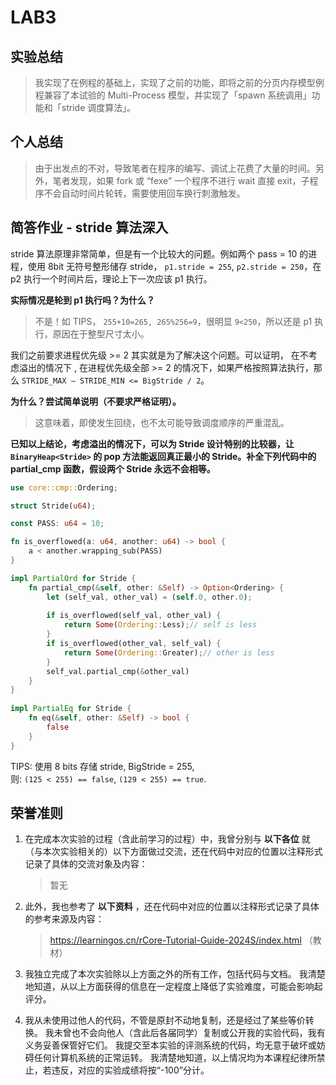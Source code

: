 # LAB3

## 实验总结

> 我实现了在例程的基础上，实现了之前的功能，即将之前的分页内存模型例程兼容了本试验的 Multi-Process 模型，并实现了「spawn 系统调用」功能和「stride 调度算法」。


## 个人总结

> 由于出发点的不对，导致笔者在程序的编写、调试上花费了大量的时间。另外，笔者发现，如果 fork 或 “fexe” 一个程序不进行 wait 直接 exit，子程序不会自动时间片轮转，需要使用回车换行刺激触发。


## 简答作业 - stride 算法深入

stride 算法原理非常简单，但是有一个比较大的问题。例如两个 pass = 10 的进程，使用 8bit 无符号整形储存 stride， `p1.stride = 255`, `p2.stride = 250`，在 p2 执行一个时间片后，理论上下一次应该 p1 执行。

**实际情况是轮到 p1 执行吗？为什么？**

> 不是！如 TIPS， `255+10=265, 265%256=9`，很明显 `9<250`，所以还是 p1 执行，原因在于整型尺寸太小。

我们之前要求进程优先级 >= 2 其实就是为了解决这个问题。可以证明， 在不考虑溢出的情况下 , 在进程优先级全部 >= 2 的情况下，如果严格按照算法执行，那么 `STRIDE_MAX – STRIDE_MIN <= BigStride / 2`。

**为什么？尝试简单说明（不要求严格证明）。**

> 这意味着，即使发生回绕，也不太可能导致调度顺序的严重混乱。

**已知以上结论，考虑溢出的情况下，可以为 Stride 设计特别的比较器，让 `BinaryHeap<Stride>` 的 pop 方法能返回真正最小的 Stride。补全下列代码中的 partial_cmp 函数，假设两个 Stride 永远不会相等。**

```rust
use core::cmp::Ordering;  

struct Stride(u64);  

const PASS: u64 = 10;  

fn is_overflowed(a: u64, another: u64) -> bool {  
	a < another.wrapping_sub(PASS)  
}

impl PartialOrd for Stride {  
    fn partial_cmp(&self, other: &Self) -> Option<Ordering> {  
        let (self_val, other_val) = (self.0, other.0);  
        
        if is_overflowed(self_val, other_val) {  
            return Some(Ordering::Less);// self is less
        }  
        if is_overflowed(other_val, self_val) {  
            return Some(Ordering::Greater);// other is less
        }  
        self_val.partial_cmp(&other_val)  
    }  
}  
  
impl PartialEq for Stride {  
    fn eq(&self, other: &Self) -> bool {  
        false  
    }  
}
```

TIPS: 使用 8 bits 存储 stride, BigStride = 255, 则: `(125 < 255) == false`, `(129 < 255) == true`.

## 荣誉准则

1. 在完成本次实验的过程（含此前学习的过程）中，我曾分别与 **以下各位** 就（与本次实验相关的）以下方面做过交流，还在代码中对应的位置以注释形式记录了具体的交流对象及内容：

    > 暂无

2. 此外，我也参考了 **以下资料** ，还在代码中对应的位置以注释形式记录了具体的参考来源及内容：

    > https://learningos.cn/rCore-Tutorial-Guide-2024S/index.html （教材）

3. 我独立完成了本次实验除以上方面之外的所有工作，包括代码与文档。 我清楚地知道，从以上方面获得的信息在一定程度上降低了实验难度，可能会影响起评分。

4. 我从未使用过他人的代码，不管是原封不动地复制，还是经过了某些等价转换。 我未曾也不会向他人（含此后各届同学）复制或公开我的实验代码，我有义务妥善保管好它们。 我提交至本实验的评测系统的代码，均无意于破坏或妨碍任何计算机系统的正常运转。 我清楚地知道，以上情况均为本课程纪律所禁止，若违反，对应的实验成绩将按“-100”分计。


